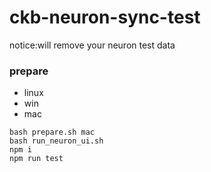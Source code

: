 # ckb-neuron-sync-test

notice:will remove your neuron test data

### prepare 
- linux
- win
- mac
```shell
bash prepare.sh mac
bash run_neuron_ui.sh
npm i 
npm run test 
```

